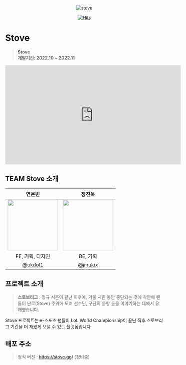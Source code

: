 <div align="center">
<img src="https://user-images.githubusercontent.com/76744586/216605757-dbe97ea8-df10-4893-9b6e-51fd091e753c.png" title="stove"/>

[![Hits](https://hits.seeyoufarm.com/api/count/incr/badge.svg?url=https%3A%2F%2Fgithub.com%2FStove-Org&count_bg=%23F54242&title_bg=%23000000&icon=&icon_color=%23E7E7E7&title=%F0%9F%94%A5Stove&edge_flat=false)](https://hits.seeyoufarm.com)
</div>

# Stove
> **Stove** <br/> **개발기간: 2022.10 ~ 2022.11**

<div>
<iframe width="560" height="315" src="https://www.youtube.com/embed/MHJWHdoS2WQ?feature=oembed" title="Stove 시연 영상" frameborder="0" allow="accelerometer; autoplay; clipboard-write; encrypted-media; gyroscope; picture-in-picture; web-share" allowfullscreen></iframe>
</div>

## TEAM Stove 소개
|연은빈|장진욱|
|:--:|:--:|
|<img width="160px" src="https://avatars.githubusercontent.com/u/76744586?v=4"> | <img width="160px" src="https://avatars.githubusercontent.com/u/74256905?v=4" /> |
|FE, 기획, 디자인|BE, 기획|
|[@okdol1](https://github.com/okdol1)|[@jinukix](https://github.com/jinukix)|

## 프로젝트 소개
> **스토브리그** : 정규 시즌이 끝난 이후에, 겨울 시즌 동안 중단되는 것에 착안해 팬들이 난로(Stove) 주위에 모여 선수단, 구단의 동향 등을 이야기하는 데에서 유래했습니다.

Stove 프로젝트는 e-스포츠 팬들이 LoL World Championship이 끝난 직후 스토브리그 기간을 더 재밌게 보낼 수 있는 플랫폼입니다.

## 배포 주소
> 정식 버전 : ~~https://stove.gg/~~ (정비중)

